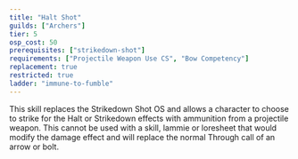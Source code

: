 ```yaml
---
title: "Halt Shot"
guilds: ["Archers"]
tier: 5
osp_cost: 50
prerequisites: ["strikedown-shot"]
requirements: ["Projectile Weapon Use CS", "Bow Competency"]
replacement: true
restricted: true
ladder: "immune-to-fumble"
---
```

This skill replaces the Strikedown Shot OS and allows a character to choose to strike for the Halt or Strikedown effects with ammunition from a projectile weapon. This cannot be used with a skill, lammie or loresheet that would modify the damage effect and will replace the normal Through call of an arrow or bolt.